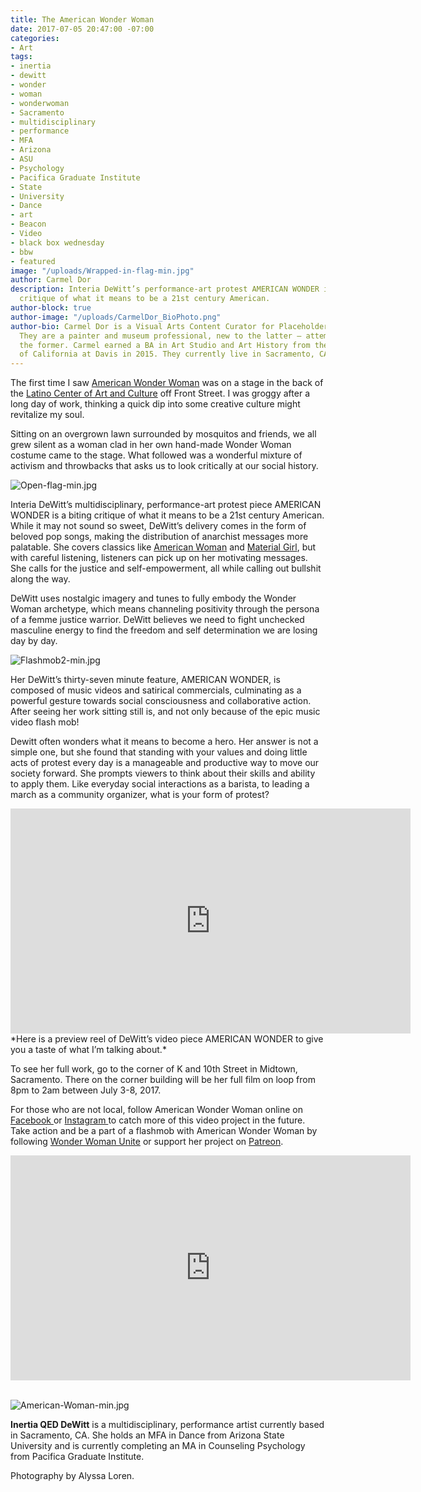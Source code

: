 ```yaml
---
title: The American Wonder Woman
date: 2017-07-05 20:47:00 -07:00
categories:
- Art
tags:
- inertia
- dewitt
- wonder
- woman
- wonderwoman
- Sacramento
- multidisciplinary
- performance
- MFA
- Arizona
- ASU
- Psychology
- Pacifica Graduate Institute
- State
- University
- Dance
- art
- Beacon
- Video
- black box wednesday
- bbw
- featured
image: "/uploads/Wrapped-in-flag-min.jpg"
author: Carmel Dor
description: Interia DeWitt’s performance-art protest AMERICAN WONDER is a biting
  critique of what it means to be a 21st century American.
author-block: true
author-image: "/uploads/CarmelDor_BioPhoto.png"
author-bio: Carmel Dor is a Visual Arts Content Curator for Placeholder Magazine.
  They are a painter and museum professional, new to the latter – attempting to navigate
  the former. Carmel earned a BA in Art Studio and Art History from the University
  of California at Davis in 2015. They currently live in Sacramento, CA.
---
```


The first time I saw [American Wonder Woman](https://vimeo.com/americanwonderwoman) was on a stage in the back of the [Latino Center of Art and Culture](http://www.thelatinocenter.com/) off Front Street. I was groggy after a long day of work, thinking a quick dip into some creative culture might revitalize my soul. 


Sitting on an overgrown lawn surrounded by mosquitos and friends, we all grew silent as a woman clad in her own hand-made Wonder Woman costume came to the stage. What followed was a wonderful mixture of activism and throwbacks that asks us to look critically at our social history. 
 
![Open-flag-min.jpg](/uploads/Open-flag-min.jpg) 

Interia DeWitt’s multidisciplinary, performance-art protest piece AMERICAN WONDER is a biting critique of what it means to be a 21st century American. While it may not sound so sweet, DeWitt’s delivery comes in the form of beloved pop songs, making the distribution of anarchist messages more palatable. She covers classics like [American Woman](ttps://www.youtube.com/watch?v=8Ry30gRy3O4) and [Material Girl](https://www.youtube.com/watch?v=DNSUOFgj97M), but with careful listening, listeners can pick up on her motivating messages. She calls for the justice and self-empowerment, all while calling out bullshit along the way.

DeWitt uses nostalgic imagery and tunes to fully embody the Wonder Woman archetype, which means channeling positivity through the persona of a femme justice warrior. DeWitt believes we need to fight unchecked masculine energy to find the freedom and self determination we are losing day by day. 
 
 
![Flashmob2-min.jpg](/uploads/Flashmob2-min.jpg)


Her  DeWitt’s thirty-seven minute feature, AMERICAN WONDER,  is composed of music videos and satirical commercials, culminating as a powerful gesture towards social consciousness and collaborative action. After seeing her work sitting still is, and not only because of the epic music video flash mob! 
 
Dewitt often wonders what it means to become a hero. Her answer is not a simple one, but she found that standing with your values and doing little acts of protest every day is a manageable and productive way to move our society forward. She prompts viewers to think about their skills and ability to apply them. Like everyday social interactions as a barista, to leading a march as a community organizer, what is your form of protest? 
 
<iframe src="https://player.vimeo.com/video/223870600" width="640" height="360" frameborder="0" webkitallowfullscreen mozallowfullscreen allowfullscreen></iframe>
*Here is a preview reel of DeWitt’s video piece AMERICAN WONDER to give you a taste of what I’m talking about.*

To see her full work, go to the corner of K and 10th Street in Midtown, Sacramento. There on the corner building will be her full film on loop from 8pm to 2am between July 3-8, 2017. 


For those who are not local, follow American Wonder Woman online on [Facebook ](www.facebook.com/americanwonderwoman)or [Instagram ](www.instagram.com/americanwonderwoman)to catch more of this video project in the future. Take action and be a part of a flashmob with American Wonder Woman by following [Wonder Woman Unite](https://www.facebook.com/events/1509531419103168/) or support her project on [Patreon](www.patreon.com/americanwonderwoman). 


<iframe src="https://player.vimeo.com/video/218536817" width="640" height="360" frameborder="0" webkitallowfullscreen mozallowfullscreen allowfullscreen></iframe>


<br>
<br>

![American-Woman-min.jpg](/uploads/American-Woman-min.jpg)

**Inertia QED DeWitt** is a multidisciplinary, performance artist currently based in Sacramento, CA. She holds an MFA in Dance from Arizona State University and is currently completing an MA in Counseling Psychology from Pacifica Graduate Institute.

Photography by Alyssa Loren.
